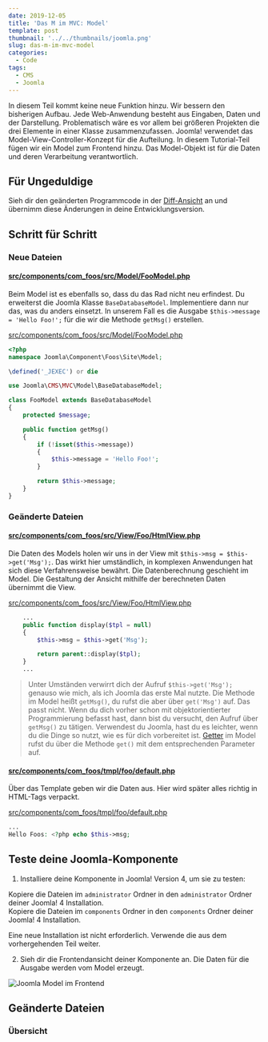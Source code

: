 ```yaml
---
date: 2019-12-05
title: 'Das M im MVC: Model'
template: post
thumbnail: '../../thumbnails/joomla.png'
slug: das-m-im-mvc-model
categories:
  - Code
tags:
  - CMS
  - Joomla
---
```


In diesem Teil kommt keine neue Funktion hinzu. Wir bessern den bisherigen Aufbau. Jede Web-Anwendung besteht aus Eingaben, Daten und der Darstellung.
Problematisch wäre es vor allem bei größeren Projekten die drei Elemente in einer Klasse zusammenzufassen. Joomla! verwendet das Model-View-Controller-Konzept für die Aufteilung. In diesem Tutorial-Teil fügen wir ein Model zum Frontend hinzu.
Das Model-Objekt ist für die Daten und deren Verarbeitung verantwortlich.

## Für Ungeduldige

Sieh dir den geänderten Programmcode in der [Diff-Ansicht](https://github.com/astridx/boilerplate/compare/t3...t4) an und übernimm diese Änderungen in deine Entwicklungsversion.

## Schritt für Schritt

### Neue Dateien

#### [src/components/com_foos/src/Model/FooModel.php](https://github.com/astridx/boilerplate/compare/t3...t4#diff-599caddf64a6ed0c335bc9c9f828f029)

Beim Model ist es ebenfalls so, dass du das Rad nicht neu erfindest. Du erweiterst die Joomla Klasse `BaseDatabaseModel`. Implementiere dann nur das, was du anders einsetzt. In unserem Fall es die Ausgabe `$this->message = 'Hello Foo!';` für die wir die Methode `getMsg()` erstellen.

[src/components/com_foos/src/Model/FooModel.php](https://github.com/astridx/boilerplate/blob/4951c642c75d353de06bcc78de3efb7e20b0f93d/src/components/com_foos/src/Model/FooModel.php)

```php
<?php
namespace Joomla\Component\Foos\Site\Model;

\defined('_JEXEC') or die

use Joomla\CMS\MVC\Model\BaseDatabaseModel;

class FooModel extends BaseDatabaseModel
{
	protected $message;

	public function getMsg()
	{
		if (!isset($this->message))
		{
			$this->message = 'Hello Foo!';
		}

		return $this->message;
	}
}
```

### Geänderte Dateien

#### [src/components/com_foos/src/View/Foo/HtmlView.php](https://github.com/astridx/boilerplate/compare/t3...t4#diff-c77adeff4ff9e321c996e0e12c54b656)

Die Daten des Models holen wir uns in der View mit `$this->msg = $this->get('Msg');`. Das wirkt hier umständlich, in komplexen Anwendungen hat sich diese Verfahrensweise bewährt. Die Datenberechnung geschieht im Model. Die Gestaltung der Ansicht mithilfe der berechneten Daten übernimmt die View.

[src/components/com_foos/src/View/Foo/HtmlView.php](https://github.com/astridx/boilerplate/blob/4951c642c75d353de06bcc78de3efb7e20b0f93d/src/components/com_foos/src/View/Foo/HtmlView.php)

```php
	...
	public function display($tpl = null)
	{
		$this->msg = $this->get('Msg');

		return parent::display($tpl);
	}
	...

```

> Unter Umständen verwirrt dich der Aufruf `$this->get('Msg');` genauso wie mich, als ich Joomla das erste Mal nutzte. Die Methode im Model heißt `getMsg()`, du rufst die aber über `get('Msg')` auf. Das passt nicht. Wenn du dich vorher schon mit objektorientierter Programmierung befasst hast, dann bist du versucht, den Aufruf über `getMsg()` zu tätigen. Verwendest du Joomla, hast du es leichter, wenn du die Dinge so nutzt, wie es für dich vorbereitet ist. [Getter](https://de.wikipedia.org/w/index.php?title=Zugriffsfunktion&oldid=196247734) im Model rufst du über die Methode `get()` mit dem entsprechenden Parameter auf.

#### [src/components/com_foos/tmpl/foo/default.php](https://github.com/astridx/boilerplate/compare/t3...t4#diff-a33732ebd6992540b8adca5615b51a1f)

Über das Template geben wir die Daten aus. Hier wird später alles richtig in HTML-Tags verpackt.

[src/components/com_foos/tmpl/foo/default.php](https://github.com/astridx/boilerplate/blob/4951c642c75d353de06bcc78de3efb7e20b0f93d/src/components/com_foos/tmpl/foo/default.php)

```php
...
Hello Foos: <?php echo $this->msg;

```

## Teste deine Joomla-Komponente

1. Installiere deine Komponente in Joomla! Version 4, um sie zu testen:

Kopiere die Dateien im `administrator` Ordner in den `administrator` Ordner deiner Joomla! 4 Installation.  
Kopiere die Dateien im `components` Ordner in den `components` Ordner deiner Joomla! 4 Installation.

Eine neue Installation ist nicht erforderlich. Verwende die aus dem vorhergehenden Teil weiter.

2. Sieh dir die Frontendansicht deiner Komponente an. Die Daten für die Ausgabe werden vom Model erzeugt.

![Joomla Model im Frontend](/images/j4x5x1.png)

## Geänderte Dateien

### Übersicht
